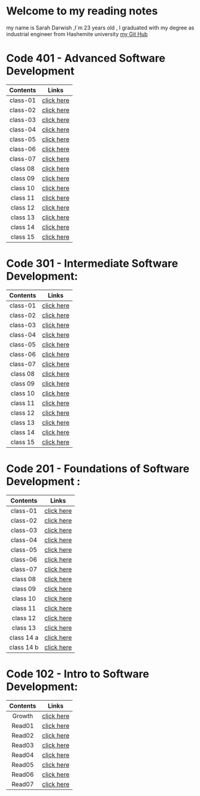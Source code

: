 # Welcome to my reading notes 
 my name is Sarah Darwish ,I`m 23 years old , I graduated with my degree as industrial engineer from Hashemite university 
[my Git Hub](https://github.com/Sarahdarwishh)

# Code 401 - Advanced Software Development

|Contents | Links                        |
| :-----: | :----------------------:     | 
|class-01 | [click here]()   |
|class-02 | [click here ]()   |
|class-03 | [click here ]()   |
|class-04 | [click here ]()    |
|class-05 | [click here ]()|
|class-06 | [click here ]()  |
|class-07| [click here ]()|
|class  08 | [click here ]() |
|class  09 | [click here ]() |
|class  10 | [click here ]() |
|class  11 | [click here ]() |
|class 12 | [click here ]() |
|class  13 | [click here ]() |
|class 14  | [click here ]() |
|class  15 | [click here ]() |


# Code 301 - Intermediate Software Development:

|Contents | Links                        |
| :-----: | :----------------------:     | 
|class-01 | [click here](class30101.md)   |
|class-02 | [click here ]()   |
|class-03 | [click here ]()   |
|class-04 | [click here ]()    |
|class-05 | [click here ]()|
|class-06 | [click here ]()  |
|class-07| [click here ]()|
|class  08 | [click here ]() |
|class  09 | [click here ]() |
|class  10 | [click here ]() |
|class  11 | [click here ]() |
|class 12 | [click here ]() |
|class  13 | [click here ]() |
|class 14  | [click here ]() |
|class  15 | [click here ]() |



# Code 201 - Foundations of Software Development :

|Contents | Links                        |
| :-----: | :----------------------:     | 
|class-01 | [click here](read20101.md)   |
|class-02 | [click here ](class-02.md)   |
|class-03 | [click here ](class-03.md)   |
|class-04 | [click here ](class04.md)    |
|class-05 | [click here ](class05.md)|
|class-06 | [click here ](class06.md)  |
|class-07| [click here ](class07.md)|
|class  08 | [click here ](class08.md) |
|class  09 | [click here ](class09.md) |
|class  10 | [click here ](class10.md) |
|class  11 | [click here ](class11.md) |
|class 12 | [click here ](class12.md) |
|class  13 | [click here ](class13.md) |
|class 14 a | [click here ](class14a.md) |
|class 14 b | [click here ](class14b.md) |


# Code 102 - Intro to Software Development:

|Contents | Links                    |
| :-----: | :----------------------: |
| Growth  | [click here ](Growth.md) |
| Read01  | [click here](Read01.md)  |
| Read02  | [click here](Read02.md)  |
| Read03  | [click here ](Read03.md) |
| Read04  | [click here ](Read04.md) |
| Read05  | [click here ](Read05.md) |
| Read06 | [click here ](Read06.md) |
| Read07 | [click here ](Read07.md) |



